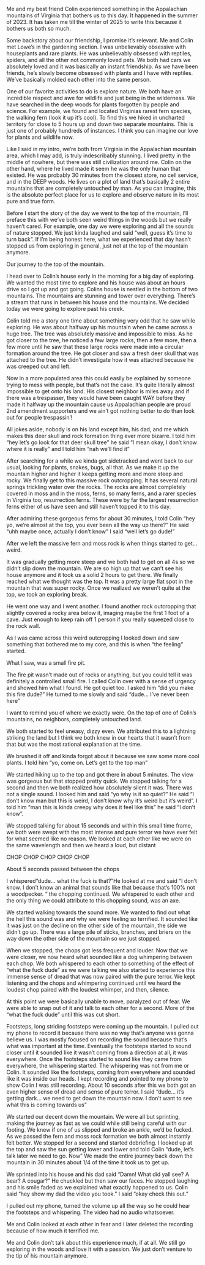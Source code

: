 Me and my best friend Colin experienced something in the Appalachian mountains of Virginia that bothers us to this day. It happened in the summer of 2023. It has taken me till the winter of 2025 to write this because it bothers us both so much.

Some backstory about our friendship, I promise it’s relevant. Me and Colin met Lowe’s in the gardening section. I was unbelievably obsessive with houseplants and rare plants. He was unbelievably obsessed with reptiles, spiders, and all the other not commonly loved pets. We both had cars we absolutely loved and it was basically an instant friendship. As we have been friends, he’s slowly become obsessed with plants and I have with reptiles. We’ve basically molded each other into the same person. 

One of our favorite activities to do is explore nature. We both have an incredible respect and awe for wildlife and just being in the wilderness. We have searched in the deep woods for plants forgotten by people and science. For example, we found and located Virginias rarest fern species, the walking fern (look it up it’s cool). To find this we hiked in uncharted territory for close to 5 hours up and down two separate mountains. This is just one of probably hundreds of instances. I think you can imagine our love for plants and wildlife now. 

Like I said in my intro, we’re both from Virginia in the Appalachian mountain area, which I may add, is truly indescribably stunning. I lived pretty in the middle of nowhere, but there was still civilization around me. Colin on the other hand, where he lived made it seem he was the only human that existed. He was probably 30 minutes from the closest store, no cell service, and in the DEEP woods. He lives on a plot of land that’s basically 2 entire mountains that are completely untouched by man. As you can imagine, this is the absolute perfect place for us to explore and observe nature in its most pure and true form. 

Before I start the story of the day we went to the top of the mountain, I’ll preface this with we’ve both seen weird things in the woods but we really haven’t cared.  For example, one day we were exploring and all the sounds of nature stopped. We just kinda laughed and said “well, guess it’s time to turn back”.  If I’m being honest here, what we experienced that day hasn’t stopped us from exploring in general, just not at the top of the mountain anymore. 

Our journey to the top of the mountain. 

I head over to Colin’s house early in the morning for a big day of exploring. We wanted the most time to explore and his house was about an hours drive so I got up and got going. Colins house is nestled in the bottom of two mountains. The mountains are stunning and tower over everything. There’s a stream that runs in between his house and the mountains. We decided today we were going to explore past his creek. 

Colin told me a story one time about something very odd that he saw while exploring. He was about halfway up his mountain when he came across a huge tree. The tree was absolutely massive and impossible to miss. As he got closer to the tree, he noticed a few large rocks, then a few more, then a few more until he saw that these large rocks were made into a circular formation around the tree. He got closer and saw a fresh deer skull that was attached to the tree. He didn’t investigate how it was attached because he was creeped out and left. 

Now in a more populated area this could easily be explained by someone trying to mess with people, but that’s not the case. It’s quite literally almost impossible to get onto his land. His closest neighbor is miles away and if there was a trespasser, they would have been caught WAY before they made it halfway up the mountain cause us Appalachian people are proud 2nd amendment supporters and we ain’t got nothing better to do than look out for people trespassin’! 

All jokes aside, nobody is on his land except him, his dad, and me which makes this deer skull and rock formation thing ever more bizarre. I told him “hey let’s go look for that deer skull tree” he said “I mean okay, I don’t know where it is really” and I told him “nah we’ll find it”

After searching for a while we kinda got sidetracked and went back to our usual, looking for plants, snakes, bugs, all that. As we make it up the mountain higher and higher it keeps getting more and more steep and rocky. We finally get to this massive rock outcropping. It has several natural springs trickling water over the rocks. The rocks are almost completely covered in moss and in the moss, ferns, so many ferns, and a rarer species in Virginia too, resurrection ferns. These were by far the largest resurrection ferns either of us have seen and still haven’t topped it to this day.

After admiring these gorgeous ferns for about 30 minutes, I told Colin “hey yo, we’re almost at the top, you ever been all the way up there?” He said “uhh maybe once, actually I don’t know” I said “well let’s go dude!” 

After we left the massive fern and moss rock is when things started to get… weird.

It was gradually getting more steep and we both had to get on all 4s so we didn’t slip down the mountain. We are so high up that we can’t see his house anymore and it took us a solid 2 hours to get there. We finally reached what we thought was the top. It was a pretty large flat spot in the mountain that was super rocky. Once we realized we weren’t quite at the top, we took an exploring break.

He went one way and I went another. I found another rock outcropping that slightly covered a rocky area below it, imaging maybe the first 1 foot of a cave. Just enough to keep rain off 1 person if you really squeezed close to the rock wall.

As I was came across this weird outcropping I looked down and saw something that bothered me to my core, and this is when “the feeling” started. 

What I saw, was a small fire pit.

The fire pit wasn’t made out of rocks or anything, but you could tell it was definitely a controlled small fire. I called Colin over with a sense of urgency and showed him what I found. He got quiet too. I asked him ”did you make this fire dude?” He turned to me slowly and said “dude… I’ve never been here”

I want to remind you of where we exactly were.  On the top of one of Colin’s mountains, no neighbors, completely untouched land. 

We both started to feel uneasy, dizzy even. We attributed this to a lightning striking the land but I think we both knew in our hearts that it wasn’t from that but was the most rational explanation at the time. 

We brushed it off and kinda forgot about it because we saw some more cool plants.  I told him “yo, come on. Let’s get to the top man” 

We started hiking up to the top and got there in about 5 minutes. The view was gorgeous but that stopped pretty quick. We stopped talking for a second and then we both realized how absolutely silent it was. There was not a single sound. I looked him and said “yo why is it so quiet?” He said “I don’t know man but this is weird, I don’t know why it’s weird but it’s weird”. I told him “man this is kinda creepy why does it feel like this” he said “I don’t know”.

We stopped talking for about 15 seconds and within this small time frame, we both were swept with the most intense and pure terror we have ever felt for what seemed like no reason. We looked at each other like we were on the same wavelength and then we heard a loud, but distant 

CHOP
CHOP
CHOP
CHOP
CHOP 

About 5 seconds passed between the chops

I whispered“dude… what the fuck is that?”He looked at me and said “I don’t know. I don’t know an animal that sounds like that because that’s 100% not a woodpecker. “ the chopping continued. We whispered to each other and the only thing we could attribute to this chopping sound, was an axe. 

We started walking towards the sound more. We wanted to find out what the hell this sound was and why we were feeling so terrified. It sounded like it was just on the decline on the other side of the mountain, the side we didn’t go up. There was a large pile of sticks, branches, and briers on the way down the other side of the mountain so we just stopped. 

When we stopped, the chops got less frequent and louder. Now that we were closer, we now heard what sounded like a dog whimpering between each chop. We both whispered to each other to something of the effect of “what the fuck dude” as we were talking we also started to experience this immense sense of dread that was now paired with the pure terror. We kept listening and the chops and whimpering continued until we heard the loudest chop paired with the loudest whimper, and then, silence. 

At this point we were basically unable to move, paralyzed out of fear. We were able to snap out of it and talk to each other for a second. More of the “what the fuck dude” until this was cut short. 

Footsteps, long striding footsteps were coming up the mountain. I pulled out my phone to record it because there was no way that’s anyone was gonna believe us. I was mostly focused on recording the sound because that’s what was important at the time. Eventually the footsteps started to sound closer until it sounded like it wasn’t coming from a direction at all, it was everywhere. Once the footsteps started to sound like they came from everywhere, the whispering started. The whispering was not from me or Colin. It sounded like the footsteps, coming from everywhere and sounded like it was inside our heads. I kept recording and pointed to my phone to show Colin I was still recording. About 10 seconds after this we both got an even higher sense of dread and sense of pure terror. I said “dude… it’s getting dark… we need to get down the mountain now. I don’t want to see what this is coming towards us”

We started our decent down the mountain.  We were all but sprinting, making the journey as fast as we could while still being careful with our footing. We knew if one of us slipped and broke an ankle, we’d be fucked. As we passed the fern and moss rock formation we both almost instantly felt better. We stopped for a second and started debriefing. I looked up at the top and saw the sun getting lower and lower and told Colin “dude, let’s talk later we need to go. Now” We made the entire journey back down the mountain in 30 minutes about 1/4 of the time it took us to get up. 

We sprinted into his house and his dad said “Damn! What did yall see? A bear? A cougar?” He chuckled but then saw our faces. He stopped laughing and his smile faded as we explained what exactly happened to us. Colin said “hey show my dad the video you took.” I said “okay check this out.”

I pulled out my phone, turned the volume up all the way so he could hear the footsteps and whispering. The video had no audio whatsoever. 

Me and Colin looked at each other in fear and I later deleted the recording because of how much it terrified me.

Me and Colin don’t talk about this experience much, if at all. We still go exploring in the woods and love it with a passion. We just don’t venture to the tip of his mountain anymore. 
